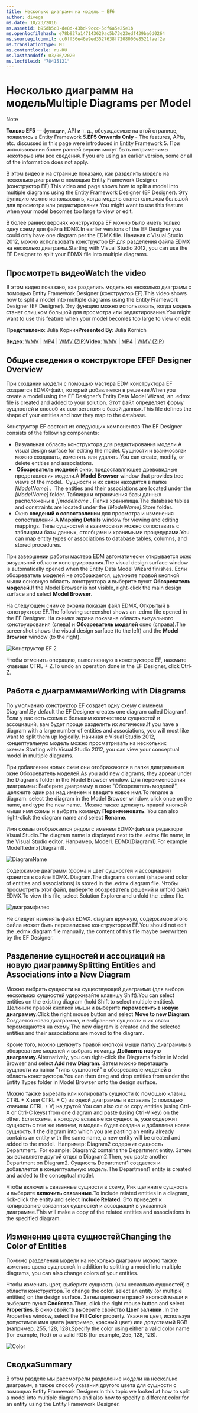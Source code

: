 ```yaml
---
title: Несколько диаграмм на модель — EF6
author: divega
ms.date: 10/23/2016
ms.assetid: b95db5c8-de8d-43bd-9ccc-5df6a5e25e1b
ms.openlocfilehash: e78b927a147143629ac5b73e23edf439ba6d0264
ms.sourcegitcommit: cc0ff36e46e9ed3527638f7208000e8521faef2e
ms.translationtype: MT
ms.contentlocale: ru-RU
ms.lasthandoff: 03/06/2020
ms.locfileid: "78415121"
---
```

# <a name="multiple-diagrams-per-model"></a><span data-ttu-id="8a3f3-102">Несколько диаграмм на модель</span><span class="sxs-lookup"><span data-stu-id="8a3f3-102">Multiple Diagrams per Model</span></span>
> [!NOTE]
> <span data-ttu-id="8a3f3-103">**Только EF5** — функции, API и т. д., обсуждаемые на этой странице, появились в Entity Framework 5.</span><span class="sxs-lookup"><span data-stu-id="8a3f3-103">**EF5 Onwards Only** - The features, APIs, etc. discussed in this page were introduced in Entity Framework 5.</span></span> <span data-ttu-id="8a3f3-104">При использовании более ранней версии могут быть неприменимы некоторые или все сведения.</span><span class="sxs-lookup"><span data-stu-id="8a3f3-104">If you are using an earlier version, some or all of the information does not apply.</span></span>

<span data-ttu-id="8a3f3-105">В этом видео и на странице показано, как разделить модель на несколько диаграмм с помощью Entity Framework Designer (конструктор EF).</span><span class="sxs-lookup"><span data-stu-id="8a3f3-105">This video and page shows how to split a model into multiple diagrams using the Entity Framework Designer (EF Designer).</span></span> <span data-ttu-id="8a3f3-106">Эту функцию можно использовать, когда модель станет слишком большой для просмотра или редактирования.</span><span class="sxs-lookup"><span data-stu-id="8a3f3-106">You might want to use this feature when your model becomes too large to view or edit.</span></span>

<span data-ttu-id="8a3f3-107">В более ранних версиях конструктора EF можно было иметь только одну схему для файла EDMX.</span><span class="sxs-lookup"><span data-stu-id="8a3f3-107">In earlier versions of the EF Designer you could only have one diagram per the EDMX file.</span></span> <span data-ttu-id="8a3f3-108">Начиная с Visual Studio 2012, можно использовать конструктор EF для разделения файла EDMX на несколько диаграмм.</span><span class="sxs-lookup"><span data-stu-id="8a3f3-108">Starting with Visual Studio 2012, you can use the EF Designer to split your EDMX file into multiple diagrams.</span></span>

## <a name="watch-the-video"></a><span data-ttu-id="8a3f3-109">Просмотреть видео</span><span class="sxs-lookup"><span data-stu-id="8a3f3-109">Watch the video</span></span>
<span data-ttu-id="8a3f3-110">В этом видео показано, как разделить модель на несколько диаграмм с помощью Entity Framework Designer (конструктор EF).</span><span class="sxs-lookup"><span data-stu-id="8a3f3-110">This video shows how to split a model into multiple diagrams using the Entity Framework Designer (EF Designer).</span></span> <span data-ttu-id="8a3f3-111">Эту функцию можно использовать, когда модель станет слишком большой для просмотра или редактирования.</span><span class="sxs-lookup"><span data-stu-id="8a3f3-111">You might want to use this feature when your model becomes too large to view or edit.</span></span>

<span data-ttu-id="8a3f3-112">**Представлено**: Julia Корнич</span><span class="sxs-lookup"><span data-stu-id="8a3f3-112">**Presented By**: Julia Kornich</span></span>

<span data-ttu-id="8a3f3-113">**Видео**: [WMV](https://download.microsoft.com/download/5/C/2/5C2B52AB-5532-426F-B078-1E253341B5FA/HDI-ITPro-MSDN-winvideo-multiplediagrams.wmv) | [MP4](https://download.microsoft.com/download/5/C/2/5C2B52AB-5532-426F-B078-1E253341B5FA/HDI-ITPro-MSDN-mp4video-multiplediagrams.m4v) | [WMV (ZIP)](https://download.microsoft.com/download/5/C/2/5C2B52AB-5532-426F-B078-1E253341B5FA/HDI-ITPro-MSDN-winvideo-multiplediagrams.zip)</span><span class="sxs-lookup"><span data-stu-id="8a3f3-113">**Video**: [WMV](https://download.microsoft.com/download/5/C/2/5C2B52AB-5532-426F-B078-1E253341B5FA/HDI-ITPro-MSDN-winvideo-multiplediagrams.wmv) | [MP4](https://download.microsoft.com/download/5/C/2/5C2B52AB-5532-426F-B078-1E253341B5FA/HDI-ITPro-MSDN-mp4video-multiplediagrams.m4v) | [WMV (ZIP)](https://download.microsoft.com/download/5/C/2/5C2B52AB-5532-426F-B078-1E253341B5FA/HDI-ITPro-MSDN-winvideo-multiplediagrams.zip)</span></span>

## <a name="ef-designer-overview"></a><span data-ttu-id="8a3f3-114">Общие сведения о конструкторе EF</span><span class="sxs-lookup"><span data-stu-id="8a3f3-114">EF Designer Overview</span></span>

<span data-ttu-id="8a3f3-115">При создании модели с помощью мастера EDM конструктора EF создается EDMX-файл, который добавляется в решение.</span><span class="sxs-lookup"><span data-stu-id="8a3f3-115">When you create a model using the EF Designer’s Entity Data Model Wizard, an .edmx file is created and added to your solution.</span></span> <span data-ttu-id="8a3f3-116">Этот файл определяет форму сущностей и способ их соответствия с базой данных.</span><span class="sxs-lookup"><span data-stu-id="8a3f3-116">This file defines the shape of your entities and how they map to the database.</span></span>

<span data-ttu-id="8a3f3-117">Конструктор EF состоит из следующих компонентов:</span><span class="sxs-lookup"><span data-stu-id="8a3f3-117">The EF Designer consists of the following components:</span></span>

-   <span data-ttu-id="8a3f3-118">Визуальная область конструктора для редактирования модели.</span><span class="sxs-lookup"><span data-stu-id="8a3f3-118">A visual design surface for editing the model.</span></span> <span data-ttu-id="8a3f3-119">Сущности и взаимосвязи можно создавать, изменять или удалять.</span><span class="sxs-lookup"><span data-stu-id="8a3f3-119">You can create, modify, or delete entities and associations.</span></span>
-   <span data-ttu-id="8a3f3-120"> **Обозреватель моделей** окно, предоставляющее древовидные представления модели.</span><span class="sxs-lookup"><span data-stu-id="8a3f3-120">A **Model Browser** window that provides tree views of the model.</span></span><span data-ttu-id="8a3f3-121">  Сущности и их связи находятся в папке *\[ModelName\]* .</span><span class="sxs-lookup"><span data-stu-id="8a3f3-121">  The entities and their associations are located under the *\[ModelName\]* folder.</span></span> <span data-ttu-id="8a3f3-122">Таблицы и ограничения базы данных расположены в *\]\[modelname* . Папка хранилища.</span><span class="sxs-lookup"><span data-stu-id="8a3f3-122">The database tables and constraints are located under the *\[ModelName\]*.Store folder.</span></span>
-   <span data-ttu-id="8a3f3-123">Окно **сведений о сопоставлении** для просмотра и изменения сопоставлений.</span><span class="sxs-lookup"><span data-stu-id="8a3f3-123">A **Mapping Details** window for viewing and editing mappings.</span></span> <span data-ttu-id="8a3f3-124">Типы сущностей и взаимосвязи можно сопоставить с таблицами базы данных, столбцами и хранимыми процедурами.</span><span class="sxs-lookup"><span data-stu-id="8a3f3-124">You can map entity types or associations to database tables, columns, and stored procedures.</span></span> 

<span data-ttu-id="8a3f3-125">При завершении работы мастера EDM автоматически открывается окно визуальной области конструирования.</span><span class="sxs-lookup"><span data-stu-id="8a3f3-125">The visual design surface window is automatically opened when the Entity Data Model Wizard finishes.</span></span> <span data-ttu-id="8a3f3-126">Если обозреватель моделей не отображается, щелкните правой кнопкой мыши основную область конструктора и выберите пункт **Обозреватель моделей**.</span><span class="sxs-lookup"><span data-stu-id="8a3f3-126">If the Model Browser is not visible, right-click the main design surface and select **Model Browser**.</span></span>

<span data-ttu-id="8a3f3-127">На следующем снимке экрана показан файл EDMX, Открытый в конструкторе EF.</span><span class="sxs-lookup"><span data-stu-id="8a3f3-127">The following screenshot shows an .edmx file opened in the EF Designer.</span></span> <span data-ttu-id="8a3f3-128">На снимке экрана показана область визуального конструирования (слева) и **Обозреватель моделей** окно (справа).</span><span class="sxs-lookup"><span data-stu-id="8a3f3-128">The screenshot shows the visual design surface (to the left) and the **Model Browser** window (to the right).</span></span>

![Конструктор EF 2](~/ef6/media/efdesigner2.png)

<span data-ttu-id="8a3f3-130">Чтобы отменить операцию, выполненную в конструкторе EF, нажмите клавиши CTRL + Z.</span><span class="sxs-lookup"><span data-stu-id="8a3f3-130">To undo an operation done in the EF Designer, click Ctrl-Z.</span></span>

## <a name="working-with-diagrams"></a><span data-ttu-id="8a3f3-131">Работа с диаграммами</span><span class="sxs-lookup"><span data-stu-id="8a3f3-131">Working with Diagrams</span></span>

<span data-ttu-id="8a3f3-132">По умолчанию конструктор EF создает одну схему с именем Diagram1.</span><span class="sxs-lookup"><span data-stu-id="8a3f3-132">By default the EF Designer creates one diagram called Diagram1.</span></span> <span data-ttu-id="8a3f3-133">Если у вас есть схема с большим количеством сущностей и ассоциаций, вам будет проще разделить их логически.</span><span class="sxs-lookup"><span data-stu-id="8a3f3-133">If you have a diagram with a large number of entities and associations, you will most like want to split them up logically.</span></span> <span data-ttu-id="8a3f3-134">Начиная с Visual Studio 2012, концептуальную модель можно просматривать на нескольких схемах.</span><span class="sxs-lookup"><span data-stu-id="8a3f3-134">Starting with Visual Studio 2012, you can view your conceptual model in multiple diagrams.</span></span>   

<span data-ttu-id="8a3f3-135">При добавлении новых схем они отображаются в папке диаграммы в окне Обозреватель моделей.</span><span class="sxs-lookup"><span data-stu-id="8a3f3-135">As you add new diagrams, they appear under the Diagrams folder in the Model Browser window.</span></span> <span data-ttu-id="8a3f3-136">Для переименования диаграммы: Выберите диаграмму в окне "Обозреватель моделей", щелкните один раз над именем и введите новое имя.</span><span class="sxs-lookup"><span data-stu-id="8a3f3-136">To rename a diagram: select the diagram in the Model Browser window, click once on the name, and type the new name.</span></span> <span data-ttu-id="8a3f3-137"> Можно также щелкнуть правой кнопкой мыши имя схемы и выбрать команду **Переименовать**.</span><span class="sxs-lookup"><span data-stu-id="8a3f3-137"> You can also right-click the diagram name and select **Rename**.</span></span>

<span data-ttu-id="8a3f3-138">Имя схемы отображается рядом с именем EDMX-файла в редакторе Visual Studio.</span><span class="sxs-lookup"><span data-stu-id="8a3f3-138">The diagram name is displayed next to the .edmx file name, in the Visual Studio editor.</span></span> <span data-ttu-id="8a3f3-139">Например, Model1. EDMX\[Diagram1\].</span><span class="sxs-lookup"><span data-stu-id="8a3f3-139">For example Model1.edmx\[Diagram1\].</span></span>

![DiagramName](~/ef6/media/diagramname.png)

<span data-ttu-id="8a3f3-141">Содержимое диаграмм (форма и цвет сущностей и ассоциаций) хранится в файле EDMX. Diagram.</span><span class="sxs-lookup"><span data-stu-id="8a3f3-141">The diagrams content (shape and color of entities and associations) is stored in the .edmx.diagram file.</span></span> <span data-ttu-id="8a3f3-142">Чтобы просмотреть этот файл, выберите обозреватель решений и unfold файл EDMX.</span><span class="sxs-lookup"><span data-stu-id="8a3f3-142">To view this file, select Solution Explorer and unfold the .edmx file.</span></span> 

![диаграмфилес](~/ef6/media/diagramfiles.png)

<span data-ttu-id="8a3f3-144">Не следует изменять файл EDMX. diagram вручную, содержимое этого файла может быть перезаписано конструктором EF.</span><span class="sxs-lookup"><span data-stu-id="8a3f3-144">You should not edit the .edmx.diagram file manually, the content of this file maybe overwritten by the EF Designer.</span></span>
 
## <a name="splitting-entities-and-associations-into-a-new-diagram"></a><span data-ttu-id="8a3f3-145">Разделение сущностей и ассоциаций на новую диаграмму</span><span class="sxs-lookup"><span data-stu-id="8a3f3-145">Splitting Entities and Associations into a New Diagram</span></span>

<span data-ttu-id="8a3f3-146">Можно выбрать сущности на существующей диаграмме (для выбора нескольких сущностей удерживайте клавишу Shift).</span><span class="sxs-lookup"><span data-stu-id="8a3f3-146">You can select entities on the existing diagram (hold Shift to select multiple entities).</span></span> <span data-ttu-id="8a3f3-147">Щелкните правой кнопкой мыши и выберите **переместить в новую диаграмму**.</span><span class="sxs-lookup"><span data-stu-id="8a3f3-147">Click the right mouse button and select **Move to new Diagram**.</span></span> <span data-ttu-id="8a3f3-148">Создается новая диаграмма, и выбранные сущности и их связи перемещаются на схему.</span><span class="sxs-lookup"><span data-stu-id="8a3f3-148">The new diagram is created and the selected entities and their associations are moved to the diagram.</span></span>

<span data-ttu-id="8a3f3-149">Кроме того, можно щелкнуть правой кнопкой мыши папку диаграммы в обозревателе моделей и выбрать команду **Добавить новую диаграмму.**</span><span class="sxs-lookup"><span data-stu-id="8a3f3-149">Alternatively, you can right-click the Diagrams folder in Model Browser and select **Add new Diagram.**</span></span> <span data-ttu-id="8a3f3-150">Затем можно перетащить сущности из папки "типы сущностей" в обозревателе моделей в область конструктора.</span><span class="sxs-lookup"><span data-stu-id="8a3f3-150">You can then drag and drop entities from under the Entity Types folder in Model Browser onto the design surface.</span></span>

<span data-ttu-id="8a3f3-151">Можно также вырезать или копировать сущности (с помощью клавиш CTRL + X или CTRL + C) из одной диаграммы и вставить (с помощью клавиши CTRL + V) на другой.</span><span class="sxs-lookup"><span data-stu-id="8a3f3-151">You can also cut or copy entities (using Ctrl-X or Ctrl-C keys) from one diagram and paste (using Ctrl-V key) on the other.</span></span> <span data-ttu-id="8a3f3-152">Если схема, в которую вставляется сущность, уже содержит сущность с тем же именем, в модель будет создана и добавлена новая сущность.</span><span class="sxs-lookup"><span data-stu-id="8a3f3-152">If the diagram into which you are pasting an entity already contains an entity with the same name, a new entity will be created and added to the model.</span></span><span data-ttu-id="8a3f3-153">  Например: Diagram2 содержит сущность Department.</span><span class="sxs-lookup"><span data-stu-id="8a3f3-153">  For example: Diagram2 contains the Department entity.</span></span> <span data-ttu-id="8a3f3-154">Затем вы вставляете другой отдел в Diagram2.</span><span class="sxs-lookup"><span data-stu-id="8a3f3-154">Then, you paste another Department on Diagram2.</span></span> <span data-ttu-id="8a3f3-155">Сущность Department1 создается и добавляется в концептуальную модель.</span><span class="sxs-lookup"><span data-stu-id="8a3f3-155">The Department1 entity is created and added to the conceptual model.</span></span>   

<span data-ttu-id="8a3f3-156">Чтобы включить связанные сущности в схему, Рик щелкните сущность и выберите **включить связанные**.</span><span class="sxs-lookup"><span data-stu-id="8a3f3-156">To include related entities in a diagram, rick-click the entity and select **Include Related**.</span></span> <span data-ttu-id="8a3f3-157">Это приведет к копированию связанных сущностей и ассоциаций в указанной диаграмме.</span><span class="sxs-lookup"><span data-stu-id="8a3f3-157">This will make a copy of the related entities and associations in the specified diagram.</span></span>

## <a name="changing-the-color-of-entities"></a><span data-ttu-id="8a3f3-158">Изменение цвета сущностей</span><span class="sxs-lookup"><span data-stu-id="8a3f3-158">Changing the Color of Entities</span></span>

<span data-ttu-id="8a3f3-159">Помимо разделения модели на несколько диаграмм можно также изменить цвета сущностей.</span><span class="sxs-lookup"><span data-stu-id="8a3f3-159">In addition to splitting a model into multiple diagrams, you can also change colors of your entities.</span></span>

<span data-ttu-id="8a3f3-160">Чтобы изменить цвет, выберите сущность (или несколько сущностей) в области конструктора.</span><span class="sxs-lookup"><span data-stu-id="8a3f3-160">To change the color, select an entity (or multiple entities) on the design surface.</span></span> <span data-ttu-id="8a3f3-161">Затем щелкните правой кнопкой мыши и выберите пункт **Свойства**.</span><span class="sxs-lookup"><span data-stu-id="8a3f3-161">Then, click the right mouse button and select **Properties**.</span></span> <span data-ttu-id="8a3f3-162">В окно свойств выберите свойство **Цвет заливки** .</span><span class="sxs-lookup"><span data-stu-id="8a3f3-162">In the Properties window, select the **Fill Color** property.</span></span> <span data-ttu-id="8a3f3-163">Укажите цвет, используя допустимое имя цвета (например, красный цвет) или допустимый RGB (например, 255, 128, 128).</span><span class="sxs-lookup"><span data-stu-id="8a3f3-163">Specify the color using either a valid color name (for example, Red) or a valid RGB (for example, 255, 128, 128).</span></span> 

![Color](~/ef6/media/color.png)

## <a name="summary"></a><span data-ttu-id="8a3f3-165">Сводка</span><span class="sxs-lookup"><span data-stu-id="8a3f3-165">Summary</span></span>

<span data-ttu-id="8a3f3-166">В этом разделе мы рассмотрели разделение модели на несколько диаграмм, а также способ указания другого цвета для сущности с помощью Entity Framework Designer.</span><span class="sxs-lookup"><span data-stu-id="8a3f3-166">In this topic we looked at how to split a model into multiple diagrams and also how to specify a different color for an entity using the Entity Framework Designer.</span></span> 
